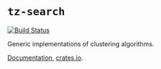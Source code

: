 # `tz-search`

[![Build Status](https://travis-ci.org/huonw/cogset.png)](https://travis-ci.org/huonw/cogset)

Generic implementations of clustering algorithms.

[Documentation](http://huonw.github.io/cogset/cogset),
[crates.io](https://crates.io/crates/cogset).
